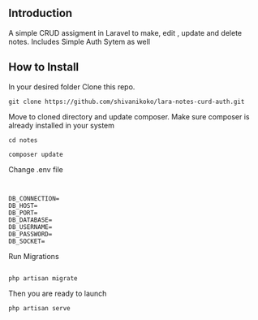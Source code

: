 
## Introduction

A simple CRUD assigment in Laravel to make, edit , update and delete notes.
Includes Simple Auth Sytem as well


## How to Install

In your desired folder Clone this repo.

```
git clone https://github.com/shivanikoko/lara-notes-curd-auth.git

```
Move to cloned directory and update composer. Make sure composer is already installed in your system

```
cd notes

composer update

```

Change .env file

```


DB_CONNECTION=
DB_HOST=
DB_PORT=
DB_DATABASE=
DB_USERNAME=
DB_PASSWORD=
DB_SOCKET=

```

Run Migrations

```

php artisan migrate

```

Then you are ready to launch 

```
php artisan serve

```
